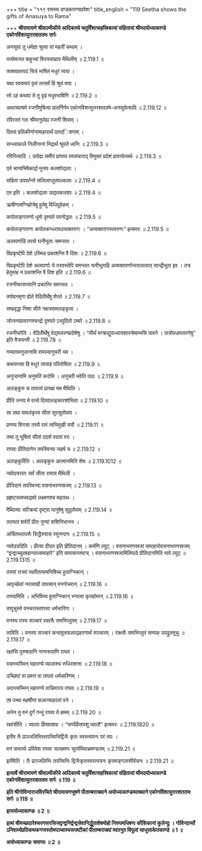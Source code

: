 +++
title = "११९ रामस्य दण्डकारण्यप्रवेशः"
title_english = "119 Seetha shows the gifts of Anasuya to Rama"

+++
**श्रीरामायणे श्रीवाल्मीकीये आदिकाव्ये चतुर्विंशत्सहस्रिकायां संहितायां श्रीमदयोध्याकाण्डे एकोनविंशत्युत्तरशततमः सर्गः**

अनसूया तु धर्मज्ञा श्रुत्वा तां महतीं कथाम् ।

पर्य्यष्वजत बाहुभ्यां शिरस्याघ्राय मैथिलीम् ॥ 2.119.1 ॥

व्यक्ताक्षरपदं चित्रं भाषितं मधुरं त्वया ।

यथा स्वयम्वरं वृत्तं तत्सर्वं हि श्रुतं मया ।

रमे ऽहं कथया ते तु दृढं मधुरभाषिणि ॥ 2.119.2 ॥

अथात्र्याश्रमे रजनीमुषित्वा प्रातर्निर्गम एकोनविंशत्युत्तरशततमे–अनसूयेत्यादि ॥ 2.119.12 ॥

रविरस्तं गतः श्रीमानुपोह्य रजनीं शिवाम् ।

दिवसं प्रतिकीर्णानामाहारार्थं पतत्ित्रणाम् ।

सन्ध्याकाले निलीनानां निद्रार्थं श्रूयते ध्वनिः ॥ 2.119.3 ॥

रविरित्यादि । उपोह्य समीपं प्रापय्य स्वसंचाराद् विमुक्तं प्रदेशं प्रापय्येत्यर्थः ॥ 2.119.3 ॥

एते चाप्यभिषेकार्द्रा मुनयः कलशोद्यताः ।

सहिता उपवर्तन्ते सलिलाप्लुतवल्कलाः ॥ 2.119.4 ॥

एत इति । कलशोद्यताः उद्यतकलशाः ॥ 2.119.4 ॥

ऋषीणामग्निहोत्रेषु हुतेषु विधिपूर्वकम् ।

कपोताङ्गारुणो धूमो दृश्यते पवनोद्धतः ॥ 2.119.5 ॥

कपोताङ्गारुणः कपोतकन्धरावदव्यक्तरागः । “अव्यक्तरागस्त्वरुणः” इत्यमरः ॥ 2.119.5 ॥

अल्पपर्णाहि तरवो घनीभूताः समन्ततः ।

विप्रकृष्टेपि देशे ऽस्मिन्न प्रकाशन्ति वै दिशः ॥ 2.119.6 ॥

विप्रकृष्टेपि देशे अल्पपर्णाः ये तरवस्तेपि समन्ततः घनीभूताहि अव्यक्तपर्णान्तरालत्वात् सान्द्रीभूता इव । तत्र हेतुमाह न प्रकाशन्ति वै दिश इति ॥ 2.119.6 ॥

रजनीचरसत्त्वानि प्रचरन्ति समन्ततः ।

तपोवनमृगा ह्येते वेदितीर्थेषु शेरते ॥ 2.119.7 ॥

सम्प्रवृद्धा निशा सीते नक्षत्रसमलङ्कृता ।

जोत्स्नाप्रावरणश्चन्द्रो दृश्यते ऽभ्युदितो ऽम्बरे ॥ 2.119.8 ॥

रजनीचरेति । वेदितीर्थेषु वेद्यवतरणप्रदेशेषु । “तीर्थं मन्त्राद्युपाध्यायशास्त्रेष्वम्भसि पावने । पात्रोपधावतरणेषु” इति वैजयन्ती ॥ 2.119.78 ॥

गम्यतामनुजानामि रामस्यानुचरी भव ।

कथयन्त्या हि मधुरं त्वयाहं परितोषिता ॥ 2.119.9 ॥

अनुजानामि अनुमतिं करोमि । अनुचरी भवेति पाठः ॥ 2.119.9 ॥

अलङ्कुरु च तावत्त्वं प्रत्यक्षं मम मैथिलि ।

प्रीतिं जनय मे वत्से दिव्यालङ्कारशोभिता ॥ 2.119.10 ॥

सा तथा समलंकृत्य सीता सुरसुतोपमा ।

प्रणम्य शिरसा तस्यै रामं त्वभिमुखी ययौ ॥ 2.119.11 ॥

तथा तु भूषितां सीतां ददर्श वदतां वरः ।

राघवः प्रीतिदानेन तपस्विन्या जहर्ष च ॥ 2.119.12 ॥

अलङ्कुर्विति । अलङ्कुरु आत्मानमिति शेषः ॥ 2.119.1012 ॥

न्यवेदयत्ततः सर्वं सीता रामाय मैथिली ।

प्रीतिदानं तपस्विन्या वसनाभरणस्रजम् ॥ 2.119.13 ॥

प्रहृष्टस्त्वभवद्रामो लक्ष्मणश्च महारथः ।

मैथिल्याः सत्क्रियां दृष्ट्वा मानुषेषु सुदुर्लभाम् ॥ 2.119.14 ॥

ततस्तां शर्वरीं प्रीतः पुण्यां शशिनिभाननः ।

अर्चितस्तापसैः सिद्धैरुवास रघुनन्दनः ॥ 2.119.15 ॥

न्यवेदयदिति । प्रीत्या दीयत इति प्रीतिदानम् । कर्मणि ल्युट् । वसनाभरणस्रजां समाहारोवसनाभरणस्रजम् “द्वन्द्वाच्चुदषहान्तात्समाहारे” इति समासान्तष्टच् । वसनाभरणस्रजामितिपाठे प्रीतिदानमिति भावे ल्युट् ॥ 2.119.1315 ॥

तस्यां रात्र्यां व्यतीतायामभिषिच्य हुताग्निकान् ।

आपृच्छेतां नरव्याघ्रौ तापसान् वनगोचरान् ॥ 2.119.16 ॥

तस्यामिति । अभिषिच्य हुताग्निकान् स्नात्वा कृतहोमान् ॥ 2.119.16 ॥

तावूचुस्ते वनचरास्तापसा धर्मचारिणः ।

वनस्य तस्य सञ्चारं राक्षसैः समभिप्लुतम् ॥ 2.119.17 ॥

ताविति । वनस्य सञ्चारं कन्दमूलफलाद्यहरणार्थं सञ्चारम् । राक्षसैः समभिप्लुतं सम्यक् उपद्रुतमूचुः ॥ 2.119.17 ॥

रक्षांसि पुरुषादानि नानारूपाणि राघव ।

वसन्त्यस्मिन् महारण्ये व्यालाश्च रुधिराशनाः ॥ 2.119.18 ॥

उच्छिष्टं वा प्रमत्तं वा तापसं धर्मचारिणम् ।

अदन्त्यस्मिन् महारण्ये तान्निवारय राघव ॥ 2.119.19 ॥

एष पन्था महर्षीणां फलान्याहरतां वने ।

अनेन तु वनं दुर्गं गन्तुं राघव ते क्षमम् ॥ 2.119.20 ॥

रक्षांसीति । व्यालाः हिंस्रपशवः । “सर्प्पहिंस्रपशू व्यालौ” इत्यमरः ॥ 2.119.1820 ॥

इतीव तैः प्राञ्जलिभिस्तपस्विभिर्द्विजैः कृतः स्वस्त्ययनः परं तपः ।

वनं सभार्य्यः प्रविवेश राघवः सलक्ष्मणः सूर्य्यमिवाभ्रमण्डलम् ॥ 2.119.21 ॥

इतीवेति । तैः प्राञ्जलिभिः तपस्विभिः द्विजैःकृतस्वस्त्ययनः कृतमङ्गलाशीर्वचनः ॥ 2.119.21 ॥

**इत्यार्षे श्रीरामायणे श्रीवाल्मीकीये आदिकाव्ये चतुर्विंशत्सहस्रिकायां संहितायां श्रीमदयोध्याकाण्डे एकोनविंशत्युत्तरशततमः सर्गः ॥ 119 ॥**

**इति श्रीगोविन्दराजविरचिते श्रीरामायणभूषणे पीताम्बराख्याने अयोध्याकाण्डव्याख्याने एकोनविंशत्युत्तरशततमः सर्गः ॥ 119 ॥**

**इत्ययोध्याकाण्डः ॥ 2 ॥**

**इत्थं श्रीमच्छठारेश्चरणसरसिजद्वन्द्वनिर्द्वन्द्वसेवानिर्द्धूताशेषमोहो निरुपमधिषणः कौशिकानां कुलेन्दुः । गोविन्दार्य्यो ऽनिवार्य्यप्रतिकथकगजस्तोमपञ्चास्यरूपष्टीकां पीताम्बराख्यां व्यतनुत विपुलां साधुसाकेतकाण्डे ॥ 1 ॥**

**अयोध्याकाण्डः समाप्तः ॥ 2 ॥**
